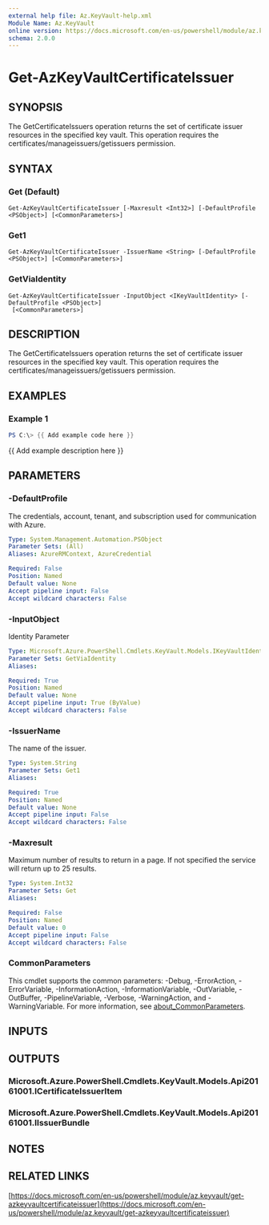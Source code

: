 ```yaml
---
external help file: Az.KeyVault-help.xml
Module Name: Az.KeyVault
online version: https://docs.microsoft.com/en-us/powershell/module/az.keyvault/get-azkeyvaultcertificateissuer
schema: 2.0.0
---
```


# Get-AzKeyVaultCertificateIssuer

## SYNOPSIS
The GetCertificateIssuers operation returns the set of certificate issuer resources in the specified key vault.
This operation requires the certificates/manageissuers/getissuers permission.

## SYNTAX

### Get (Default)
```
Get-AzKeyVaultCertificateIssuer [-Maxresult <Int32>] [-DefaultProfile <PSObject>] [<CommonParameters>]
```

### Get1
```
Get-AzKeyVaultCertificateIssuer -IssuerName <String> [-DefaultProfile <PSObject>] [<CommonParameters>]
```

### GetViaIdentity
```
Get-AzKeyVaultCertificateIssuer -InputObject <IKeyVaultIdentity> [-DefaultProfile <PSObject>]
 [<CommonParameters>]
```

## DESCRIPTION
The GetCertificateIssuers operation returns the set of certificate issuer resources in the specified key vault.
This operation requires the certificates/manageissuers/getissuers permission.

## EXAMPLES

### Example 1
```powershell
PS C:\> {{ Add example code here }}
```

{{ Add example description here }}

## PARAMETERS

### -DefaultProfile
The credentials, account, tenant, and subscription used for communication with Azure.

```yaml
Type: System.Management.Automation.PSObject
Parameter Sets: (All)
Aliases: AzureRMContext, AzureCredential

Required: False
Position: Named
Default value: None
Accept pipeline input: False
Accept wildcard characters: False
```

### -InputObject
Identity Parameter

```yaml
Type: Microsoft.Azure.PowerShell.Cmdlets.KeyVault.Models.IKeyVaultIdentity
Parameter Sets: GetViaIdentity
Aliases:

Required: True
Position: Named
Default value: None
Accept pipeline input: True (ByValue)
Accept wildcard characters: False
```

### -IssuerName
The name of the issuer.

```yaml
Type: System.String
Parameter Sets: Get1
Aliases:

Required: True
Position: Named
Default value: None
Accept pipeline input: False
Accept wildcard characters: False
```

### -Maxresult
Maximum number of results to return in a page.
If not specified the service will return up to 25 results.

```yaml
Type: System.Int32
Parameter Sets: Get
Aliases:

Required: False
Position: Named
Default value: 0
Accept pipeline input: False
Accept wildcard characters: False
```

### CommonParameters
This cmdlet supports the common parameters: -Debug, -ErrorAction, -ErrorVariable, -InformationAction, -InformationVariable, -OutVariable, -OutBuffer, -PipelineVariable, -Verbose, -WarningAction, and -WarningVariable. For more information, see [about_CommonParameters](http://go.microsoft.com/fwlink/?LinkID=113216).

## INPUTS

## OUTPUTS

### Microsoft.Azure.PowerShell.Cmdlets.KeyVault.Models.Api20161001.ICertificateIssuerItem
### Microsoft.Azure.PowerShell.Cmdlets.KeyVault.Models.Api20161001.IIssuerBundle
## NOTES

## RELATED LINKS

[https://docs.microsoft.com/en-us/powershell/module/az.keyvault/get-azkeyvaultcertificateissuer](https://docs.microsoft.com/en-us/powershell/module/az.keyvault/get-azkeyvaultcertificateissuer)

